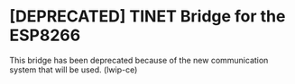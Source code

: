 # [DEPRECATED] TINET Bridge for the ESP8266

This bridge has been deprecated because of the new communication system that will be used. (lwip-ce)

